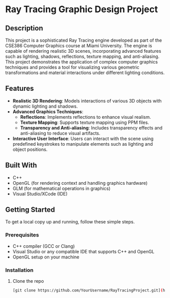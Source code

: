 # Ray Tracing Graphic Design Project

## Description
This project is a sophisticated Ray Tracing engine developed as part of the CSE386 Computer Graphics course at Miami University. The engine is capable of rendering realistic 3D scenes, incorporating advanced features such as lighting, shadows, reflections, texture mapping, and anti-aliasing. This project demonstrates the application of complex computer graphics techniques and provides a tool for visualizing various geometric transformations and material interactions under different lighting conditions.

## Features
- **Realistic 3D Rendering**: Models interactions of various 3D objects with dynamic lighting and shadows.
- **Advanced Graphics Techniques**:
  - **Reflections**: Implements reflections to enhance visual realism.
  - **Texture Mapping**: Supports texture mapping using PPM files.
  - **Transparency and Anti-aliasing**: Includes transparency effects and anti-aliasing to reduce visual artifacts.
- **Interactive User Interface**: Users can interact with the scene using predefined keystrokes to manipulate elements such as lighting and object positions.

## Built With
- C++
- OpenGL (for rendering context and handling graphics hardware)
- GLM (for mathematical operations in graphics)
- Visual Studio/XCode (IDE)

## Getting Started
To get a local copy up and running, follow these simple steps.

### Prerequisites
- C++ compiler (GCC or Clang)
- Visual Studio or any compatible IDE that supports C++ and OpenGL
- OpenGL setup on your machine

### Installation
1. Clone the repo
   ```sh
   [git clone https://github.com/YourUsername/RayTracingProject.git](https://github.com/HarryVu298/RaytracingGraphicDesign.git)
